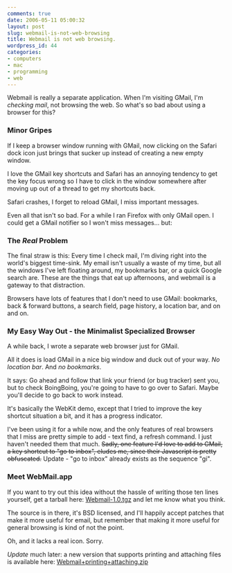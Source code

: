 ```yaml
---
comments: true
date: 2006-05-11 05:00:32
layout: post
slug: webmail-is-not-web-browsing
title: Webmail is not web browsing.
wordpress_id: 44
categories:
- computers
- mac
- programming
- web
---
```


Webmail is really a separate application. When I'm visiting GMail, I'm *checking mail*, not browsing the web. So what's so bad about using a browser for this?

### Minor Gripes

If I keep a browser window running with GMail, now clicking on the Safari dock icon just brings that sucker up instead of creating a new empty window.

I love the GMail key shortcuts and Safari has an annoying tendency to get the key focus wrong so I have to click in the window somewhere after moving up out of a thread to get my shortcuts back.

Safari crashes, I forget to reload GMail, I miss important messages.

Even all that isn't so bad. For a while I ran Firefox with only GMail open. I could get a GMail notifier so I won't miss messages... but:

### The *Real* Problem

The final straw is this: Every time I check mail, I'm diving right into the world's biggest time-sink. My email isn't usually a waste of my time, but all the windows I've left floating around, my bookmarks bar, or a quick Google search are. These are the things that eat up afternoons, and webmail is a gateway to that distraction.

Browsers have lots of features that I don't need to use GMail: bookmarks, back & forward buttons, a search field, page history, a location bar, and on and on.

### My Easy Way Out - the Minimalist Specialized Browser

A while back, I wrote a separate web browser just for GMail.

All it does is load GMail in a nice big window and duck out of your way. *No location bar*. And *no bookmarks*.

It says: Go ahead and follow that link your friend (or bug tracker) sent you, but to check BoingBoing, you're going to have to go over to Safari. Maybe you'll decide to go back to work instead.

It's basically the WebKit demo, except that I tried to improve the key shortcut situation a bit, and it has a progress indicator.

I've been using it for a while now, and the only features of real browsers that I miss are pretty simple to add - text find, a refresh command. I just haven't needed them that much. <del>Sadly, one feature I'd love to add to GMail, a key shortcut to "go to inbox", eludes me, since their Javascript is pretty obfuscated.</del> Update - "go to inbox" already exists as the sequence "gi".

### Meet WebMail.app

If you want to try out this  idea without the hassle of writing those ten lines yourself, get a tarball here: [Webmail-1.0.tgz](http://michael-mccracken.net/webmail-1.0.tgz) and let me know what you think.

The source is in there, it's BSD licensed, and I'll happily accept patches that make it more useful for email, but remember that making it more useful for general browsing is kind of not the point.

Oh, and it lacks a real icon. Sorry.

*Update* much later: a new version that supports printing and attaching files is available here: [Webmail+printing+attaching.zip](http://michael-mccracken.net/2007/WebMail+printing+attaching.zip)
